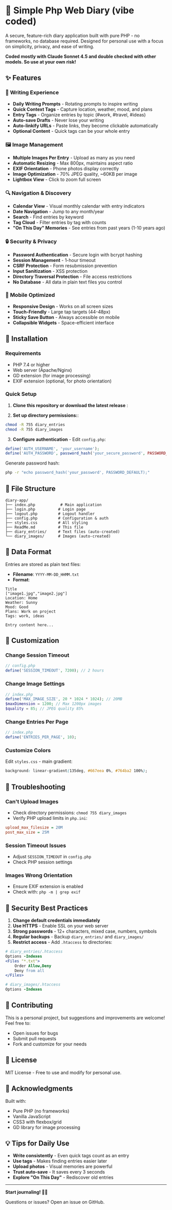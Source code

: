 
# 📔 Simple Php Web Diary (vibe coded)

A secure, feature-rich diary application built with pure PHP - no frameworks, no database required. Designed for personal use with a focus on simplicity, privacy, and ease of writing.


**Coded mostly with Claude Sonnet 4.5 and double checked with other models. So use at your own risk!**

## ✨ Features

### 📝 **Writing Experience**
- **Daily Writing Prompts** - Rotating prompts to inspire writing
- **Quick Context Tags** - Capture location, weather, mood, and plans
- **Entry Tags** - Organize entries by topic (#work, #travel, #ideas)
- **Auto-save Drafts** - Never lose your writing
- **Auto-linkify URLs** - Paste links, they become clickable automatically
- **Optional Content** - Quick tags can be your whole entry

### 🖼️ **Image Management**
- **Multiple Images Per Entry** - Upload as many as you need
- **Automatic Resizing** - Max 800px, maintains aspect ratio
- **EXIF Orientation** - Phone photos display correctly
- **Image Optimization** - 70% JPEG quality, ~60KB per image
- **Lightbox View** - Click to zoom full screen

### 🔍 **Navigation & Discovery**
- **Calendar View** - Visual monthly calendar with entry indicators
- **Date Navigation** - Jump to any month/year
- **Search** - Find entries by keyword
- **Tag Cloud** - Filter entries by tag with counts
- **"On This Day" Memories** - See entries from past years (1-10 years ago)

### 🔒 **Security & Privacy**
- **Password Authentication** - Secure login with bcrypt hashing
- **Session Management** - 1-hour timeout
- **CSRF Protection** - Form resubmission prevention
- **Input Sanitization** - XSS protection
- **Directory Traversal Protection** - File access restrictions
- **No Database** - All data in plain text files you control

### 📱 **Mobile Optimized**
- **Responsive Design** - Works on all screen sizes
- **Touch-Friendly** - Large tap targets (44-48px)
- **Sticky Save Button** - Always accessible on mobile
- **Collapsible Widgets** - Space-efficient interface

## 🚀 Installation

### Requirements
- PHP 7.4 or higher
- Web server (Apache/Nginx)
- GD extension (for image processing)
- EXIF extension (optional, for photo orientation)

### Quick Setup

1. **Clone this repository or download the latest release** :


2. **Set up directory permissions:**:
```bash
chmod -R 755 diary_entries
chmod -R 755 diary_images
```

3. **Configure authentication** - Edit `config.php`:
```php
define('AUTH_USERNAME', 'your_username');
define('AUTH_PASSWORD', password_hash('your_secure_password', PASSWORD_DEFAULT));
```

Generate password hash:
```bash
php -r "echo password_hash('your_password', PASSWORD_DEFAULT);"
```

## 📁 File Structure
```
diary-app/
├── index.php           # Main application
├── login.php          # Login page
├── logout.php         # Logout handler
├── config.php         # Configuration & auth
├── styles.css         # All styling
├── ReadMe.md          # This file
├── diary_entries/     # Text files (auto-created)
└── diary_images/      # Images (auto-created)
```

## 💾 Data Format

Entries are stored as plain text files:
- **Filename**: `YYYY-MM-DD_HHMM.txt`
- **Format**:
```
Title
["image1.jpg","image2.jpg"]
Location: Home
Weather: Sunny
Mood: Good
Plans: Work on project
Tags: work, ideas

Entry content here...
```

## 🎨 Customization

### Change Session Timeout
```php
// config.php
define('SESSION_TIMEOUT', 7200); // 2 hours
```

### Change Image Settings
```php
// index.php
define('MAX_IMAGE_SIZE', 20 * 1024 * 1024); // 20MB
$maxDimension = 1200; // Max 1200px images
$quality = 85; // JPEG quality 85%
```

### Change Entries Per Page
```php
// index.php
define('ENTRIES_PER_PAGE', 10);
```

### Customize Colors
Edit `styles.css` - main gradient:
```css
background: linear-gradient(135deg, #667eea 0%, #764ba2 100%);
```

## 🔧 Troubleshooting

### Can't Upload Images
- Check directory permissions: `chmod 755 diary_images`
- Verify PHP upload limits in `php.ini`:
```ini
upload_max_filesize = 20M
post_max_size = 25M
```

### Session Timeout Issues
- Adjust `SESSION_TIMEOUT` in `config.php`
- Check PHP session settings

### Images Wrong Orientation
- Ensure EXIF extension is enabled
- Check with: `php -m | grep exif`

## 🔐 Security Best Practices

1. **Change default credentials immediately**
2. **Use HTTPS** - Enable SSL on your web server
3. **Strong passwords** - 12+ characters, mixed case, numbers, symbols
4. **Regular backups** - Backup `diary_entries/` and `diary_images/`
5. **Restrict access** - Add `.htaccess` to directories:
```apache
# diary_entries/.htaccess
Options -Indexes
<Files "*.txt">
    Order Allow,Deny
    Deny from all
</Files>

# diary_images/.htaccess
Options -Indexes
```


## 🤝 Contributing

This is a personal project, but suggestions and improvements are welcome! Feel free to:
- Open issues for bugs
- Submit pull requests
- Fork and customize for your needs

## 📄 License

MIT License - Free to use and modify for personal use.

## 🙏 Acknowledgments

Built with:
- Pure PHP (no frameworks)
- Vanilla JavaScript
- CSS3 with flexbox/grid
- GD library for image processing

## 💡 Tips for Daily Use

- **Write consistently** - Even quick tags count as an entry
- **Use tags** - Makes finding entries easier later
- **Upload photos** - Visual memories are powerful
- **Trust auto-save** - It saves every 3 seconds
- **Explore "On This Day"** - Rediscover old entries

---

**Start journaling! 📝✨**

Questions or issues? Open an issue on GitHub.
